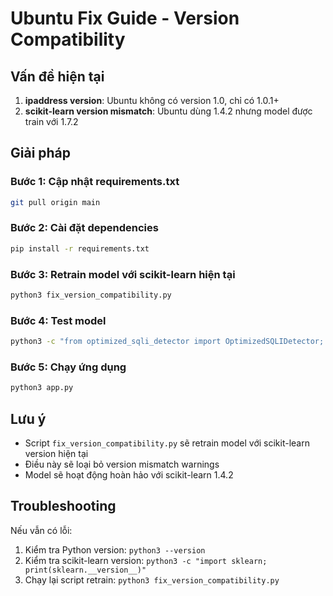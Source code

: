 # Ubuntu Fix Guide - Version Compatibility

## Vấn đề hiện tại

1. **ipaddress version**: Ubuntu không có version 1.0, chỉ có 1.0.1+
2. **scikit-learn version mismatch**: Ubuntu dùng 1.4.2 nhưng model được train với 1.7.2

## Giải pháp

### Bước 1: Cập nhật requirements.txt
```bash
git pull origin main
```

### Bước 2: Cài đặt dependencies
```bash
pip install -r requirements.txt
```

### Bước 3: Retrain model với scikit-learn hiện tại
```bash
python3 fix_version_compatibility.py
```

### Bước 4: Test model
```bash
python3 -c "from optimized_sqli_detector import OptimizedSQLIDetector; detector = OptimizedSQLIDetector(); detector.load_model('models/optimized_sqli_detector.pkl'); print('Model loaded successfully!')"
```

### Bước 5: Chạy ứng dụng
```bash
python3 app.py
```

## Lưu ý

- Script `fix_version_compatibility.py` sẽ retrain model với scikit-learn version hiện tại
- Điều này sẽ loại bỏ version mismatch warnings
- Model sẽ hoạt động hoàn hảo với scikit-learn 1.4.2

## Troubleshooting

Nếu vẫn có lỗi:
1. Kiểm tra Python version: `python3 --version`
2. Kiểm tra scikit-learn version: `python3 -c "import sklearn; print(sklearn.__version__)"`
3. Chạy lại script retrain: `python3 fix_version_compatibility.py`
